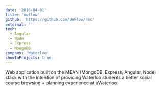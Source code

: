 ```yaml
---
date: '2016-04-01'
title: 'uwflow'
github: 'https://github.com/UWFlow/rmc'
external: ''
tech:
  - Angular
  - Node
  - Express
  - MongoDB
company: 'Waterloo'
showInProjects: true
---
```


Web application built on the MEAN (MongoDB, Express, Angular, Node) stack with the intention of providing Waterloo students a better social course browsing + planning experience at uWaterloo.
